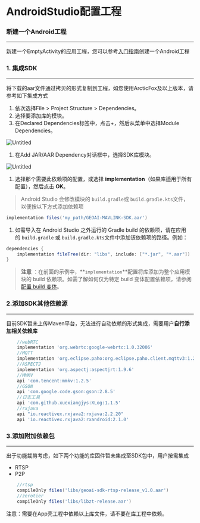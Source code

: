 # AndroidStudio配置工程

### 新建一个Android工程

---

新建一个EmptyActivity的应用工程，您可以参考[入门指南](https://developer.android.com/studio/intro?hl=zh-cn)创建一个Android工程

### 1. 集成SDK

---

将下载的aar文件通过拷贝的形式复制到工程，如您使用ArcticFox及以上版本，请参考如下集成方式

1. 依次选择File > Project Structure > Dependencies。
2. 选择要添加库的模块。
3. 在Declared Dependencies标签中，点击+，然后从菜单中选择Module Dependencies。

![Untitled](https://imgs.wiki/imgs/2023/02/27/a5495b453b95a7d1.png)

1. 在Add JAR/AAR Dependency对话框中，选择SDK库模块。

![Untitled](https://imgs.wiki/imgs/2023/02/27/eb731b69ed37053b.png)

1. 选择那个需要此依赖项的配置，或选择 **implementation**（如果库适用于所有配置），然后点击 **OK**。

> Android Studio 会修改模块的 `build.gradle`或 `build.gradle.kts`文件，以便按以下方式添加依赖项
>

```groovy
implementation files('my_path/GEOAI-MAVLINK-SDK.aar')
```

1. 如需导入在 Android Studio 之外运行的 Gradle build 的依赖项，请在应用的 `build.gradle`
   或 `build.gradle.kts`文件中添加该依赖项的路径。例如：

```groovy
dependencies {
    implementation fileTree(dir: "libs", include: ["*.jar", "*.aar"])
}
```

> **注意**
：在前面的示例中，**`implementation`**配置将库添加为整个应用模块的 build 依赖项。如需了解如何仅为特定 build 变体配置依赖项，请参阅[配置 build 变体](https://developer.android.com/studio/build/build-variants?hl=zh-cn)。
>

### 2.添加SDK其他依赖源

---

目前SDK暂未上传Maven平台，无法进行自动依赖的形式集成，需要用户**自行添加相关依赖库**

```groovy
    //webRTC
    implementation 'org.webrtc:google-webrtc:1.0.32006'
    //MQTT
    implementation 'org.eclipse.paho:org.eclipse.paho.client.mqttv3:1.2.4'
    //ASPECTJ
    implementation 'org.aspectj:aspectjrt:1.9.6'
    //MMKV
    api 'com.tencent:mmkv:1.2.5'
	//GSON
    api 'com.google.code.gson:gson:2.8.5'
    //日志工具
    api 'com.github.xuexiangjys:XLog:1.1.5'
	//rxjava
    api "io.reactivex.rxjava2:rxjava:2.2.20"
    api 'io.reactivex.rxjava2:rxandroid:2.1.0'
```

### 3.添加附加依赖包

---

出于功能裁剪考虑，如下两个功能的库固件暂未集成至SDK包中，用户按需集成

- RTSP
- P2P

```groovy
    //rtsp
    compileOnly files('libs/geoai-sdk-rtsp-release_v1.0.aar')
    //zerotier
    compileOnly files('libs/libzt-release.aar')
```

注意：需要在App壳工程中依赖以上库文件，请不要在库工程中依赖。